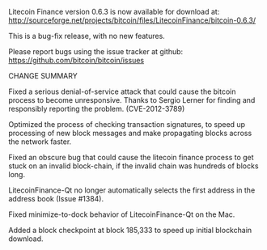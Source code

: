 Litecoin Finance version 0.6.3 is now available for download at:
  http://sourceforge.net/projects/bitcoin/files/LitecoinFinance/bitcoin-0.6.3/

This is a bug-fix release, with no new features.

Please report bugs using the issue tracker at github:
  https://github.com/bitcoin/bitcoin/issues

CHANGE SUMMARY

Fixed a serious denial-of-service attack that could cause the
bitcoin process to become unresponsive. Thanks to Sergio Lerner
for finding and responsibly reporting the problem. (CVE-2012-3789)

Optimized the process of checking transaction signatures, to
speed up processing of new block messages and make propagating
blocks across the network faster.

Fixed an obscure bug that could cause the litecoin finance process to get
stuck on an invalid block-chain, if the invalid chain was
hundreds of blocks long.

LitecoinFinance-Qt no longer automatically selects the first address
in the address book (Issue #1384).

Fixed minimize-to-dock behavior of LitecoinFinance-Qt on the Mac.

Added a block checkpoint at block 185,333 to speed up initial
blockchain download.
